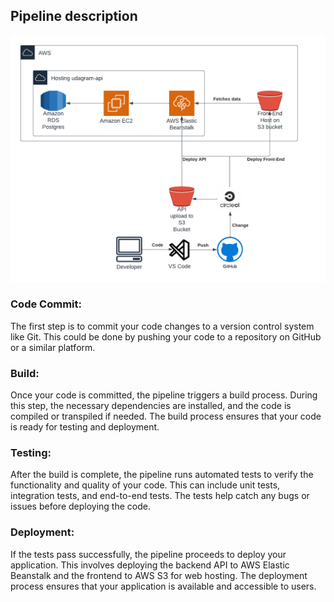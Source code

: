 ## Pipeline description

![Pipeline overview](../screenshot/pipeline_overview.png)

### Code Commit:

The first step is to commit your code changes to a version control system like Git. This could be done by pushing your code to a repository on GitHub or a similar platform.

### Build:

Once your code is committed, the pipeline triggers a build process. During this step, the necessary dependencies are installed, and the code is compiled or transpiled if needed. The build process ensures that your code is ready for testing and deployment.

### Testing:

After the build is complete, the pipeline runs automated tests to verify the functionality and quality of your code. This can include unit tests, integration tests, and end-to-end tests. The tests help catch any bugs or issues before deploying the code.

### Deployment:

If the tests pass successfully, the pipeline proceeds to deploy your application. This involves deploying the backend API to AWS Elastic Beanstalk and the frontend to AWS S3 for web hosting. The deployment process ensures that your application is available and accessible to users.
